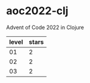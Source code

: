 # aoc2022-clj
Advent of Code 2022 in Clojure

| level | stars |
| ----- | ----- |
| 01    | 2     |
| 02    | 2     |
| 03    | 2     |